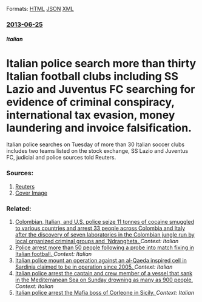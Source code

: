 
Formats: [HTML](/news/2013/06/25/italian-police-search-more-than-thirty-italian-football-clubs-including-ss-lazio-and-juventus-fc-searching-for-evidence-of-criminal-conspira.html)  [JSON](/news/2013/06/25/italian-police-search-more-than-thirty-italian-football-clubs-including-ss-lazio-and-juventus-fc-searching-for-evidence-of-criminal-conspira.json)  [XML](/news/2013/06/25/italian-police-search-more-than-thirty-italian-football-clubs-including-ss-lazio-and-juventus-fc-searching-for-evidence-of-criminal-conspira.xml)  

### [2013-06-25](/news/2013/06/25/index.md)

##### Italian
# Italian police search more than thirty Italian football clubs including SS Lazio and Juventus FC searching for evidence of criminal conspiracy, international tax evasion, money laundering and invoice falsification. 

Italian police searches on Tuesday of more than 30 Italian soccer clubs includes two teams listed on the stock exchange, SS Lazio and Juventus FC, judicial and police sources told Reuters.


### Sources:

1. [Reuters](https://www.reuters.com/article/2013/06/25/us-italy-soccer-probe-idUSBRE95O0B920130625)
1. [Cover Image](https://s4.reutersmedia.net/resources_v2/images/rcom-default.png)

### Related:

1. [Colombian, Italian, and U.S. police seize 11 tonnes of cocaine smuggled to various countries and arrest 33 people across Colombia and Italy after the discovery of seven laboratories in the Colombian jungle run by local organized criminal groups and 'Ndrangheta. ](/news/2016/06/30/colombian-italian-and-u-s-police-seize-11-tonnes-of-cocaine-smuggled-to-various-countries-and-arrest-33-people-across-colombia-and-italy.md) _Context: Italian_
2. [Police arrest more than 50 people following a probe into match fixing in Italian football. ](/news/2015/05/19/police-arrest-more-than-50-people-following-a-probe-into-match-fixing-in-italian-football.md) _Context: Italian_
3. [Italian police mount an operation against an al-Qaeda inspired cell in Sardinia claimed to be in operation since 2005. ](/news/2015/04/24/italian-police-mount-an-operation-against-an-al-qaeda-inspired-cell-in-sardinia-claimed-to-be-in-operation-since-2005.md) _Context: Italian_
4. [Italian police arrest the captain and crew member of a vessel that sank in the Mediterranean Sea on Sunday drowning as many as 900 people. ](/news/2015/04/21/italian-police-arrest-the-captain-and-crew-member-of-a-vessel-that-sank-in-the-mediterranean-sea-on-sunday-drowning-as-many-as-900-people.md) _Context: Italian_
5. [Italian police arrest the Mafia boss of Corleone in Sicily. ](/news/2011/07/1/italian-police-arrest-the-mafia-boss-of-corleone-in-sicily.md) _Context: Italian_
